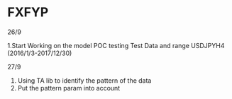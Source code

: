 # FXFYP
26/9 

1.Start Working on the model POC testing
Test Data and range 
USDJPYH4 (2016/1/3-2017/12/30)


27/9 

1. Using TA lib to identify the pattern of the data
2. Put the pattern param into account

